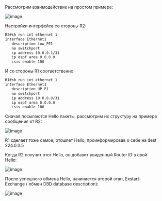 Рассмотрим взаимодействие на простом примере:

![image](https://github.com/user-attachments/assets/e5cd2c2a-5076-4a59-981e-31a563c90a66)

Настройки интерфейса со стороны R2:

```bash
R2#sh run int ethernet 1
interface Ethernet1
   description Low_PE1
   no switchport
   ip address 10.0.0.1/31
   ip ospf area 0.0.0.0
   isis enable 100
```
И со стороны R1 соответственно:

```bash
R1#sh run int ethernet 1
interface Ethernet1
   description UP_P1
   no switchport
   ip address 10.0.0.0/31
   ip ospf area 0.0.0.0
   isis enable 100
```

Сначал посылаются Hello пакеты, рассмотрим их структуру на примере сообщения от R2:

![image](https://github.com/user-attachments/assets/17a8b84e-bf60-413d-a882-e495ba73d10f)

R1 сделает тоже самое, отошлет Hello, проинформировав о себе на dest 224.0.0.5

Когда R2 получит этот Hello, он добавит увиденный Router ID в свой Hello:

![image](https://github.com/user-attachments/assets/04337642-ce68-4406-b851-9ea15363b6c0)

После успешного обмена Hello, начинается второй этап, Exstart- Exchange ( обмен DBD database description):

![image](https://github.com/user-attachments/assets/40c0c1bd-9c4a-4f83-bbf4-56726608f7fe)
